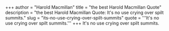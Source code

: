 +++
author = "Harold Macmillan"
title = "the best Harold Macmillan Quote"
description = "the best Harold Macmillan Quote: It's no use crying over spilt summits."
slug = "its-no-use-crying-over-spilt-summits"
quote = '''It's no use crying over spilt summits.'''
+++
It's no use crying over spilt summits.

